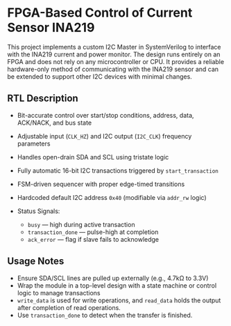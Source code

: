 # FPGA-Based Control of Current Sensor INA219

This project implements a custom I2C Master in SystemVerilog to interface with the INA219 current and power monitor. The design runs entirely on an FPGA and does not rely on any microcontroller or CPU. It provides a reliable hardware-only method of communicating with the INA219 sensor and can be extended to support other I2C devices with minimal changes.

## RTL Description

- Bit-accurate control over start/stop conditions, address, data, ACK/NACK, and bus state
- Adjustable input (`CLK_HZ`) and I2C output (`I2C_CLK`) frequency parameters
- Handles open-drain SDA and SCL using tristate logic
- Fully automatic 16-bit I2C transactions triggered by `start_transaction`
- FSM-driven sequencer with proper edge-timed transitions
- Hardcoded default I2C address `0x40` (modifiable via `addr_rw` logic)

- Status Signals:
  - `busy` — high during active transaction
  - `transaction_done` — pulse-high at completion
  - `ack_error` — flag if slave fails to acknowledge

## Usage Notes

- Ensure SDA/SCL lines are pulled up externally (e.g., 4.7kΩ to 3.3V)
- Wrap the module in a top-level design with a state machine or control logic to manage transactions
- `write_data` is used for write operations, and `read_data` holds the output after completion of read operations.
- Use `transaction_done` to detect when the transfer is finished.
